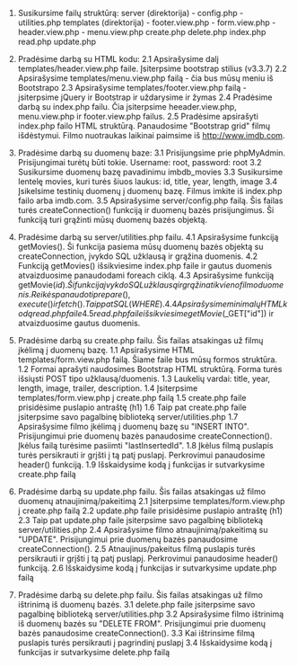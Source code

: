 1. Susikursime failų struktūrą:
    server (direktorija)
        - config.php
        - utilities.php
    templates (direktorija)
        - footer.view.php
        - form.view.php
        - header.view.php
        - menu.view.php
    create.php
    delete.php
    index.php
    read.php
    update.php 


2. Pradėsime darbą su HTML kodu:
    2.1 Apsirašysime <head> dalį templates/header.view.php faile. Įsiterpsime bootstrap stilius (v3.3.7)
    2.2 Apsirašysime templates/menu.view.php failą - čia bus mūsų meniu iš Bootstrapo
    2.3 Apsirašysime templates/footer.view.php failą - įsiterpsime jQuery ir Bootstrap ir uždarysime <body> ir <html> žymas
    2.4 Pradėsime darbą su index.php failu. Čia įsiterpsime heeader.view.php, menu.view.php ir footer.view.php failus.
    2.5 Pradėsime apsirašyti index.php failo HTML struktūrą. Panaudosime "Bootstrap grid" filmų išdėstymui. Filmo nuotraukas laikinai paimsime iš http://www.imdb.com.





3. Pradėsime darbą su duomenų baze:
    3.1 Prisijungsime prie phpMyAdmin. Prisijungimai turėtų būti tokie. Username: root, password: root
    3.2 Susikursime duomenų bazę pavadinimu imbdb_movies
    3.3 Susikursime lentelę movies, kuri turės šiuos laukus: id, title, year, length, image
    3.4 Įsikelsime testinių duomenų į duomenų bazę. Filmus imkite iš index.php failo arba imdb.com.
    3.5 Apsirašysime server/config.php failą. Šis failas turės createConnection() funkciją ir duomenų bazės prisijungimus. Ši funkciją turi grąžinti mūsų duomenų bazės objektą.

4. Pradėsime darbą su server/utilities.php failu. 
    4.1 Apsirašysime funkciją getMovies(). Ši funkcija pasiema mūsų duomenų bazės objektą su createConnection, įvykdo SQL užklausą ir grąžina duomenis.
    4.2 Funkciją getMovies() išsikviesime index.php faile ir gautus duomenis atvaizduosime panaudodami foreach ciklą.
    4.3 Apsirašysime funkciją getMovie($id). Ši funkcija įvykdo SQL užklausą ir grąžina tik vieno filmo duomenis. Reikės panaudoti prepare(), execute() ir fetch(). Taip pat SQL (WHERE).
    4.4 Apsirašysime minimalų HTML kodą read.php faile
    4.5 read.php faile išsikviesime getMovie($_GET["id"]) ir atvaizduosime gautus duomenis.


5. Pradėsime darbą su create.php failu. Šis failas atsakingas už filmų įkėlimą į duomenų bazę.
    1.1 Apsirašysime HTML templates/form.view.php failą. Šiame faile bus mūsų formos struktūra.
    1.2 Formai aprašyti naudosimes Bootstrap HTML struktūrą. Forma turės išsiųsti POST tipo užklausą/duomenis.
    1.3 Laukelių vardai: title, year, length, image, trailer, description.
    1.4 Įsiterpsime templates/form.view.php į create.php failą
    1.5 create.php faile prisidėsime puslapio antraštę (h1)
    1.6 Taip pat create.php faile įsiterpsime savo pagalbinę biblioteką server/utilities.php
    1.7 Apsirašysime filmo įkėlimą į duomenų bazę su "INSERT INTO". Prisijungimui prie duomenų bazės panaudosime createConnection(). Įkėlus failą turėsime pasiimti "lastInsertedId".
    1.8 Įkėlus filmą puslapis turės persikrauti ir grįšti į tą patį puslapį. Perkrovimui panaudosime header() funkciją.
    1.9 Išskaidysime kodą į funkcijas ir sutvarkysime create.php failą 

6. Pradėsime darbą su update.php failu. Šis failas atsakingas už filmo duomenų atnaujinimą/pakeitimą
    2.1 Įsiterpsime templates/form.view.php į create.php failą
    2.2 update.php faile prisidėsime puslapio antraštę (h1)
    2.3 Taip pat update.php faile įsiterpsime savo pagalbinę biblioteką server/utilities.php
    2.4 Apsirašysime filmo atnaujinimą/pakeitimą su "UPDATE". Prisijungimui prie duomenų bazės panaudosime createConnection().
    2.5 Atnaujinus/pakeitus filmą puslapis turės persikrauti ir grįšti į tą patį puslapį. Perkrovimui panaudosime header() funkciją.
    2.6 Išskaidysime kodą į funkcijas ir sutvarkysime update.php failą

7. Pradėsime darbą su delete.php failu. Šis failas atsakingas už filmo ištrinimą iš duomenų bazės.
    3.1 delete.php faile įsiterpsime savo pagalbinę biblioteką server/utilities.php
    3.2 Apsirašysime filmo ištrinimą iš duomenų bazės su "DELETE FROM". Prisijungimui prie duomenų bazės panaudosime createConnection().
    3.3 Kai ištrinsime filmą puslapis turės persikrauti į pagrindinį puslapį
    3.4 Išskaidysime kodą į funkcijas ir sutvarkysime delete.php failą
